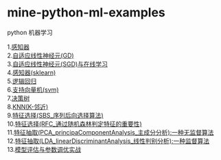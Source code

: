 # mine-python-ml-examples
python 机器学习

1.[感知器](https://github.com/quoniammm/mine-python-ml-examples/tree/master/MLP) <br>
2.[自适应线性神经元(GD)](https://github.com/quoniammm/mine-python-ml-examples/tree/master/Adaline/AdaGD) <br>
3.[自适应线性神经元(SGD)与在线学习](https://github.com/quoniammm/mine-python-ml-examples/tree/master/Adaline/AdaSGD) <br>
4.[感知器(sklearn)](https://github.com/quoniammm/mine-python-ml-examples/tree/master/sklearn-examples) <br>
5.[逻辑回归](https://github.com/quoniammm/mine-python-ml-examples/tree/master/sklearn-examples) <br>
6.[支持向量机(svm)](https://github.com/quoniammm/mine-python-ml-examples/tree/master/sklearn-examples) <br>
7.[决策树](https://github.com/quoniammm/mine-python-ml-examples/tree/master/sklearn-examples) <br>
8.[KNN(K-邻近)](https://github.com/quoniammm/mine-python-ml-examples/tree/master/sklearn-examples) <br>
9.[特征选择(SBS_序列后向选择算法)](https://github.com/quoniammm/mine-python-ml-examples/tree/master/SBS) <br>
10.[特征选择(RFC_通过随机森林判定特征的重要性)](https://github.com/quoniammm/mine-python-ml-examples/tree/master/RFC) <br>
11.[特征抽取(PCA_principaComponentAnalysis_主成分分析):一种无监督算法](https://github.com/quoniammm/mine-python-ml-examples/tree/master/PCA) <br>
12.[特征抽取(LDA_linearDiscriminantAnalysis_线性判别分析):一种监督算法](https://github.com/quoniammm/mine-python-ml-examples/tree/master/LDA) <br>
13.[模型评估与参数调优实战](https://github.com/quoniammm/mine-python-ml-examples/tree/master/Pipeline) <br>


